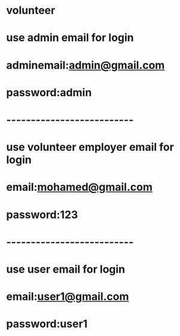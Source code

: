 # volunteer
# use admin email for login
# adminemail:admin@gmail.com
# password:admin
# --------------------------
# use volunteer employer email for login
# email:mohamed@gmail.com
# password:123
# --------------------------
# use user email for login
# email:user1@gmail.com
# password:user1
